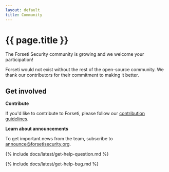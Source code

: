```yaml
---
layout: default
title: Community
---
```

# {{ page.title }}

The Forseti Security community is growing and we welcome your participation!

Forseti would not exist without the rest of the open-source community. We thank
our contributors for their commitment to making it better.

## Get involved 

**Contribute**

If you'd like to contribute to Forseti, please follow our
[contribution guidelines](https://github.com/GoogleCloudPlatform/forseti-security/blob/master/.github/CONTRIBUTING.md).

**Learn about announcements**

To get important news from the team, subscribe to
[announce@forsetisecurity.org](https://groups.google.com/a/forsetisecurity.org/forum/#!forum/announce).

{% include docs/latest/get-help-question.md %}

{% include docs/latest/get-help-bug.md %}
